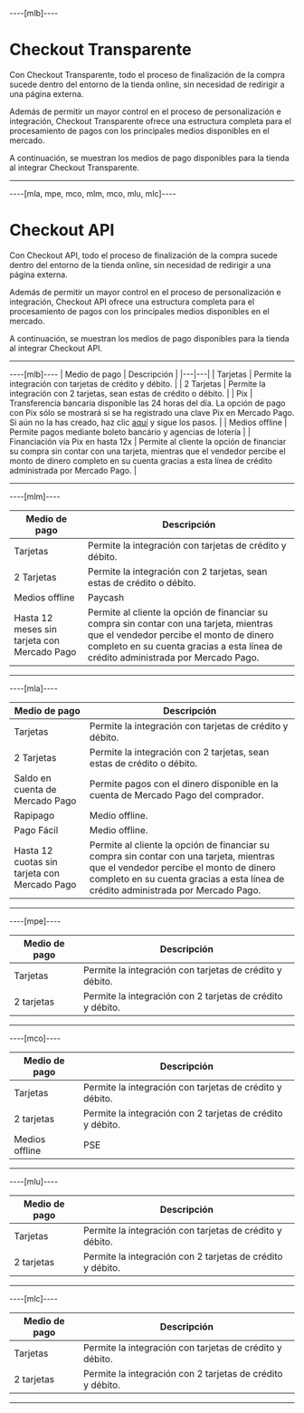 ----[mlb]----
# Checkout Transparente

Con Checkout Transparente, todo el proceso de finalización de la compra sucede dentro del entorno de la tienda online, sin necesidad de redirigir a una página externa.

Además de permitir un mayor control en el proceso de personalización e integración, Checkout Transparente ofrece una estructura completa para el procesamiento de pagos con los principales medios disponibles en el mercado.

A continuación, se muestran los medios de pago disponibles para la tienda al integrar Checkout Transparente.

------------

----[mla, mpe, mco, mlm, mco, mlu, mlc]----
# Checkout API

Con Checkout API, todo el proceso de finalización de la compra sucede dentro del entorno de la tienda online, sin necesidad de redirigir a una página externa.

Además de permitir un mayor control en el proceso de personalización e integración, Checkout API ofrece una estructura completa para el procesamiento de pagos con los principales medios disponibles en el mercado.

A continuación, se muestran los medios de pago disponibles para la tienda al integrar Checkout API.

------------
----[mlb]----
| Medio de pago | Descripción |
|---|---|
| Tarjetas | Permite la integración con tarjetas de crédito y débito. |
| 2 Tarjetas | Permite la integración con 2 tarjetas, sean estas de crédito o débito. |
| Pix | Transferencia bancaria disponible las 24 horas del día. La opción de pago con Pix sólo se mostrará si se ha registrado una clave Pix en Mercado Pago. Si aún no la has creado, haz clic [aquí](https://www.youtube.com/watch?v=60tApKYVnkA) y sigue los pasos. |
| Medios offline | Permite pagos mediante boleto bancário y agencias de lotería |
| Financiación vía Pix en hasta 12x | Permite al cliente la opción de financiar su compra sin contar con una tarjeta, mientras que el vendedor percibe el monto de dinero completo en su cuenta gracias a esta línea de crédito administrada por Mercado Pago. |

------------

----[mlm]----

| Medio de pago | Descripción |
|---|---|
| Tarjetas | Permite la integración con tarjetas de crédito y débito. |
| 2 Tarjetas | Permite la integración con 2 tarjetas, sean estas de crédito o débito. |
| Medios offline | Paycash |
| Hasta 12 meses sin tarjeta con Mercado Pago | Permite al cliente la opción de financiar su compra sin contar con una tarjeta, mientras que el vendedor percibe el monto de dinero completo en su cuenta gracias a esta línea de crédito administrada por Mercado Pago. |

------------

----[mla]----

| Medio de pago | Descripción |
|---|---|
| Tarjetas | Permite la integración con tarjetas de crédito y débito. |
| 2 Tarjetas | Permite la integración con 2 tarjetas, sean estas de crédito o débito. |
| Saldo en cuenta de Mercado Pago | Permite pagos con el dinero disponible en la cuenta de Mercado Pago del comprador. |
| Rapipago | Medio offline. |
| Pago Fácil | Medio offline. |
| Hasta 12 cuotas sin tarjeta con Mercado Pago | Permite al cliente la opción de financiar su compra sin contar con una tarjeta, mientras que el vendedor percibe el monto de dinero completo en su cuenta gracias a esta línea de crédito administrada por Mercado Pago. |

------------

----[mpe]----

| Medio de pago | Descripción |
| --- | --- |
| Tarjetas | Permite la integración con tarjetas de crédito y débito. |
| 2 tarjetas | Permite la integración con 2 tarjetas de crédito y débito. |

------------

----[mco]----

| Medio de pago | Descripción |
| --- | --- |
| Tarjetas | Permite la integración con tarjetas de crédito y débito. |
| 2 tarjetas | Permite la integración con 2 tarjetas de crédito y débito. |
| Medios offline | PSE |

------------

----[mlu]----

| Medio de pago | Descripción |
| --- | --- |
| Tarjetas | Permite la integración con tarjetas de crédito y débito. |
| 2 tarjetas | Permite la integración con 2 tarjetas de crédito y débito. |

------------

----[mlc]----

| Medio de pago | Descripción |
| --- | --- |
| Tarjetas | Permite la integración con tarjetas de crédito y débito. |
| 2 tarjetas | Permite la integración con 2 tarjetas de crédito y débito. |


------------
